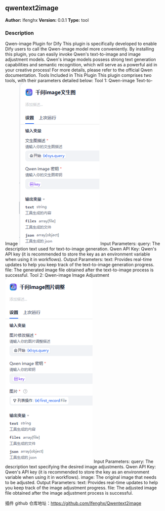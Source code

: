 ## qwentext2image

**Author:** lfenghx
**Version:** 0.0.1
**Type:** tool

### Description

Qwen-image Plugin for Dify
This plugin is specifically developed to enable Dify users to call the Qwen-image model more conveniently. By installing this plugin, you can easily invoke Qwen's text-to-image and image adjustment models. Qwen's image models possess strong text generation capabilities and semantic recognition, which will serve as a powerful aid in your creative process! For more details, please refer to the official Qwen documentation.
Tools Included in This Plugin
This plugin comprises two tools, with their parameters detailed below:
Tool 1: Qwen-image Text-to-Image
![alt text](image.png)
Input Parameters:
query: The description text used for text-to-image generation.
Qwen API Key: Qwen's API key (it is recommended to store the key as an environment variable when using it in workflows).
Output Parameters:
text: Provides real-time updates to help you keep track of the text-to-image generation progress.
file: The generated image file obtained after the text-to-image process is successful.
Tool 2: Qwen-image Image Adjustment
![alt text](image-1.png)
Input Parameters:
query: The description text specifying the desired image adjustments.
Qwen API Key: Qwen's API key (it is recommended to store the key as an environment variable when using it in workflows).
image: The original image that needs to be adjusted.
Output Parameters:
text: Provides real-time updates to help you keep track of the image adjustment progress.
file: The adjusted image file obtained after the image adjustment process is successful.

插件 github 仓库地址：https://github.com/lfenghx/Qwentext2image
